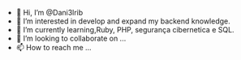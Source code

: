 - 👋 Hi, I’m @Dani3lrib
- 👀 I’m interested in develop and expand my backend knowledge.
- 🌱 I’m currently learning,Ruby, PHP, segurança cibernetica e SQL.
- 💞️ I’m looking to collaborate on ...
- 📫 How to reach me ...

<!---
Dani3lrib/Dani3lrib is a ✨ special ✨ repository because its `README.md` (this file) appears on your GitHub profile.
You can click the Preview link to take a look at your changes.
--->
